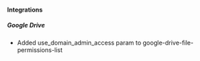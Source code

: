 #### Integrations
##### Google Drive
- Added use_domain_admin_access param to google-drive-file-permissions-list